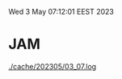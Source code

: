 Wed  3 May 07:12:01 EEST 2023
# JAM
<a href='./cache/202305/03_07.log'>./cache/202305/03_07.log</a>
